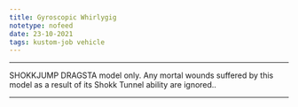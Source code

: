 ```yaml
---
title: Gyroscopic Whirlygig
notetype: nofeed
date: 23-10-2021
tags: kustom-job vehicle
---
```


---

SHOKKJUMP DRAGSTA model only. Any mortal wounds suffered by this model as a result of its Shokk Tunnel ability are ignored..

---
